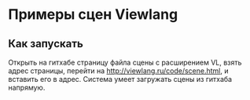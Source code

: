 # Примеры сцен Viewlang

## Как запускать
Открыть на гитхабе страницу файла сцены с расширением VL, взять адрес страницы, перейти на http://viewlang.ru/code/scene.html, и вставить его в адрес. Система умеет загружать сцены из гитхаба напрямую.

